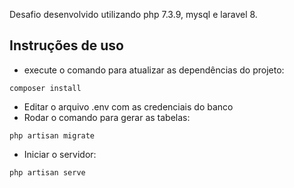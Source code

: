 Desafio desenvolvido utilizando php 7.3.9, mysql e laravel 8.
## Instruções de uso
- execute o comando para atualizar as dependências do projeto:
```
composer install
```
- Editar o arquivo .env com as credenciais do banco
- Rodar o comando para gerar as tabelas:
```
php artisan migrate
```
- Iniciar o servidor:
```
php artisan serve
```
